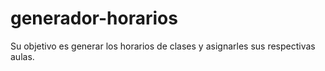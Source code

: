 generador-horarios
==================

Su objetivo es generar los horarios de clases y asignarles sus respectivas aulas.
